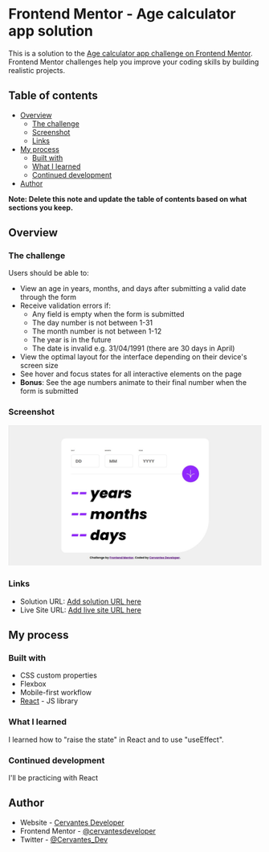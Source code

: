 # Frontend Mentor - Age calculator app solution

This is a solution to the [Age calculator app challenge on Frontend Mentor](https://www.frontendmentor.io/challenges/age-calculator-app-dF9DFFpj-Q). Frontend Mentor challenges help you improve your coding skills by building realistic projects. 

## Table of contents

- [Overview](#overview)
  - [The challenge](#the-challenge)
  - [Screenshot](#screenshot)
  - [Links](#links)
- [My process](#my-process)
  - [Built with](#built-with)
  - [What I learned](#what-i-learned)
  - [Continued development](#continued-development)
- [Author](#author)

**Note: Delete this note and update the table of contents based on what sections you keep.**

## Overview

### The challenge

Users should be able to:

- View an age in years, months, and days after submitting a valid date through the form
- Receive validation errors if:
  - Any field is empty when the form is submitted
  - The day number is not between 1-31
  - The month number is not between 1-12
  - The year is in the future
  - The date is invalid e.g. 31/04/1991 (there are 30 days in April)
- View the optimal layout for the interface depending on their device's screen size
- See hover and focus states for all interactive elements on the page
- **Bonus**: See the age numbers animate to their final number when the form is submitted

### Screenshot

![](./src/assets/screenshot.jpg)

### Links

- Solution URL: [Add solution URL here](https://github.com/cervantesdeveloper/fem_18_age-calculator.git)
- Live Site URL: [Add live site URL here](https://fem-18-age-calculator.netlify.app/)

## My process

### Built with

- CSS custom properties
- Flexbox
- Mobile-first workflow
- [React](https://reactjs.org/) - JS library

### What I learned

I learned how to "raise the state" in React and to use "useEffect".

### Continued development

I'll be practicing with React

## Author

- Website - [Cervantes Developer](https://cervantesdeveloper.com/)
- Frontend Mentor - [@cervantesdeveloper](https://www.frontendmentor.io/profile/cervantesdeveloper)
- Twitter - [@Cervantes_Dev](https://twitter.com/Cervantes_Dev)

